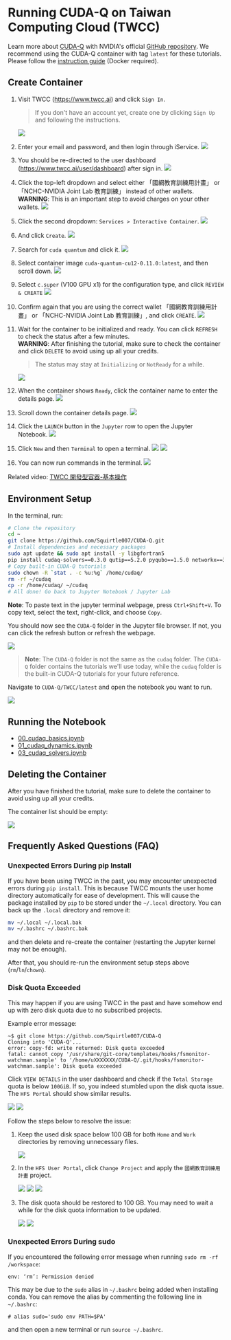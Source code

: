 # Running CUDA-Q on Taiwan Computing Cloud (TWCC)

Learn more about [CUDA-Q](https://developer.nvidia.com/cuda-q) with NVIDIA's official [GitHub repository](https://github.com/NVIDIA/cuda-quantum/). We recommend using the CUDA-Q container with tag `latest` for these tutorials. Please follow the [instruction guide](https://catalog.ngc.nvidia.com/orgs/nvidia/teams/quantum/containers/cuda-quantum) (Docker required).

## Create Container

1. Visit TWCC (<https://www.twcc.ai>) and click `Sign In`.

   > If you don't have an account yet, create one by clicking `Sign Up` and following the instructions.

   ![](docs/images/01-home.png)
2. Enter your email and password, and then login through iService.
   ![](docs/images/02-login.png)
3. You should be re-directed to the user dashboard (<https://www.twcc.ai/user/dashboard>) after sign in.
   ![](docs/images/03-dashboard.png)
4. Click the top-left dropdown and select either 「國網教育訓練用計畫」 or 「NCHC-NVIDIA Joint Lab 教育訓練」 instead of other wallets.  
   **WARNING**: This is an important step to avoid charges on your other wallets.
   ![](docs/images/04-project.png)
5. Click the second dropdown: `Services > Interactive Container`.
   ![](docs/images/05-services.png)
6. And click `Create`.
   ![](docs/images/06-interactive-container.png)
7. Search for `cuda quantum` and click it.
   ![](docs/images/07-cuda-quantum-container.png)
8. Select container image `cuda-quantum-cu12-0.11.0:latest`, and then scroll down.
   ![](docs/images/08-container-image.png)
9. Select `c.super` (V100 GPU x1) for the configuration type, and click `REVIEW & CREATE`
   ![](docs/images/09-container-gpu.png)
10. Confirm again that you are using the correct wallet 「國網教育訓練用計畫」 or 「NCHC-NVIDIA Joint Lab 教育訓練」, and click `CREATE`.
    ![](docs/images/10-container-warning.png)
11. Wait for the container to be initialized and ready. You can click `REFRESH` to check the status after a few minutes.  
    **WARNING**: After finishing the tutorial, make sure to check the container and click `DELETE` to avoid using up all your credits.

    > The status may stay at `Initializing` or `NotReady` for a while.

    ![](docs/images/11-container-initializing.png)
12. When the container shows `Ready`, click the container name to enter the details page.
    ![](docs/images/12-container-ready.png)
13. Scroll down the container details page.
    ![](docs/images/13-container-details.png)
14. Click the `LAUNCH` button in the `Jupyter` row to open the Jupyter Notebook.
    ![](docs/images/14-container-jupyter.png)
15. Click `New` and then `Terminal` to open a terminal.
    ![](docs/images/15-jupyter.png)
    ![](docs/images/16-jupyter-new.png)
16. You can now run commands in the terminal.
    ![](docs/images/17-jupyter-terminal.png)

Related video: [TWCC 開發型容器-基本操作](https://youtu.be/LhqBdJK0PrY)

## Environment Setup

In the terminal, run:

```sh
# Clone the repository
cd ~
git clone https://github.com/Squirtle007/CUDA-Q.git
# Install dependencies and necessary packages
sudo apt update && sudo apt install -y libgfortran5
pip install cudaq-solvers==0.3.0 qutip==5.2.0 pyqubo==1.5.0 networkx==3.4.2 -q
# Copy built-in CUDA-Q tutorials
sudo chown -R `stat . -c %u:%g` /home/cudaq/
rm -rf ~/cudaq
cp -r /home/cudaq/ ~/cudaq
# All done! Go back to Jupyter Notebook / Jupyter Lab
```

**Note**: To paste text in the jupyter terminal webpage, press `Ctrl+Shift+V`. To copy text, select the text, right-click, and choose `Copy`.

You should now see the `CUDA-Q` folder in the Jupyter file browser. If not, you can click the refresh button or refresh the webpage.

![](docs/images/18-jupyter-files.png)

> **Note**: The `CUDA-Q` folder is not the same as the `cudaq` folder. The `CUDA-Q` folder contains the tutorials we'll use today, while the `cudaq` folder is the built-in CUDA-Q tutorials for your future reference.

Navigate to `CUDA-Q/TWCC/latest` and open the notebook you want to run.

![](docs/images/19-jupyter-notebook-files.png)

## Running the Notebook

- [00_cudaq_basics.ipynb](latest/00_cudaq_basics.ipynb)
- [01_cudaq_dynamics.ipynb](latest/01_cudaq_dynamics.ipynb)
- [03_cudaq_solvers.ipynb](latest/03_cudaq_solvers.ipynb)

## Deleting the Container

After you have finished the tutorial, make sure to delete the container to avoid using up all your credits.

The container list should be empty:

![](docs/images/06-interactive-container.png)

## Frequently Asked Questions (FAQ)

### Unexpected Errors During pip Install

If you have been using TWCC in the past, you may encounter unexpected errors during `pip install`. This is because TWCC mounts the user home directory automatically for ease of development. This will cause the package installed by `pip` to be stored under the `~/.local` directory. You can back up the `.local` directory and remove it:

```sh
mv ~/.local ~/.local.bak
mv ~/.bashrc ~/.bashrc.bak
```

and then delete and re-create the container (restarting the Jupyter kernel may not be enough).

After that, you should re-run the environment setup steps above (`rm`/`ln`/`chown`).

### Disk Quota Exceeded

This may happen if you are using TWCC in the past and have somehow end up with zero disk quota due to no subscribed projects.

Example error message:

```
~$ git clone https://github.com/Squirtle007/CUDA-Q
Cloning into 'CUDA-Q'...
error: copy-fd: write returned: Disk quota exceeded
fatal: cannot copy '/usr/share/git-core/templates/hooks/fsmonitor-watchman.sample' to '/home/uXXXXXXX/CUDA-Q/.git/hooks/fsmonitor-watchman.sample': Disk quota exceeded
```

Click `VIEW DETAILS` in the user dashboard and check if the `Total Storage` quota is below `100GiB`. If so, you indeed stumbled upon the disk quota issue. The `HFS Portal` should show similar results.

![](docs/images/faq-disk-quota-issue-1.png)
![](docs/images/faq-disk-quota-issue-2.png)

Follow the steps below to resolve the issue:

1. Keep the used disk space below 100 GB for both `Home` and `Work` directories by removing unnecessary files.

   ![](docs/images/faq-disk-quota-solution-1.png)

2. In the `HFS User Portal`, click `Change Project` and apply the `國網教育訓練用計畫` project.

   ![](docs/images/faq-disk-quota-solution-2.png)
   ![](docs/images/faq-disk-quota-solution-3.png)
   ![](docs/images/faq-disk-quota-solution-4.png)

3. The disk quota should be restored to 100 GB. You may need to wait a while for the disk quota information to be updated.

   ![](docs/images/faq-disk-quota-solution-5.png)
   ![](docs/images/faq-disk-quota-solution-6.png)

### Unexpected Errors During sudo

If you encountered the following error message when running `sudo rm -rf /workspace`:

```
env: ‘rm’: Permission denied
```

This may be due to the `sudo` alias in `~/.bashrc` being added when installing conda. You can remove the alias by commenting the following line in `~/.bashrc`:

```
# alias sudo='sudo env PATH=$PA'
```

and then open a new terminal or run `source ~/.bashrc`.

